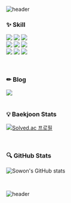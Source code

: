 <!--
**bee-p/bee-p** is a ✨ _special_ ✨ repository because its `README.md` (this file) appears on your GitHub profile.

Here are some ideas to get you started:

- 🔭 I’m currently working on ...
- 🌱 I’m currently learning ...
- 👯 I’m looking to collaborate on ...
- 🤔 I’m looking for help with ...
- 💬 Ask me about ...
- 📫 How to reach me: ...
- 😄 Pronouns: ...
- ⚡ Fun fact: ...
-->

![header](https://capsule-render.vercel.app/api?type=waving&height=200&color=0:25828e,100:ffeda8&text=Sowon's%20GitHub&reversal=false&fontAlignY=37&fontColor=FFFFFF&fontSize=60&fontAlign=50&textBg=false)

### ✨ Skill
<img src="https://img.shields.io/badge/java-%23007396.svg?&style=flat&logo=java&logoColor=white"/></a>
<img src="https://img.shields.io/badge/c++-00599C?&style=flat&logo=cplusplus&logoColor=white"/>
<img src="https://img.shields.io/badge/python-3776AB?&style=flat&logo=python&logoColor=white"/>
</br>
<img src="https://img.shields.io/badge/spring-6DB33F?&style=flat&logo=spring&logoColor=white"/></a>
<img src="https://img.shields.io/badge/spring boot-6DB33F?&style=flat&logo=springboot&logoColor=white"/>
<img src="https://img.shields.io/badge/junit-25A162?&style=flat&logo=junit5&logoColor=white"/>
</br>
<img src="https://img.shields.io/badge/mysql-4479A1?&style=flat&logo=mysql&logoColor=white"/>
<img src="https://img.shields.io/badge/h2 database-09476B?&style=flat&logo=h2database&logoColor=white"/>
<img src="https://img.shields.io/badge/redis-FF4438?&style=flat&logo=redis&logoColor=white"/>

<!--
</br>
<img src="https://img.shields.io/badge/amazon%20aws-%23232F3E.svg?&style=flat&logo=amazon%20aws&logoColor=white"/>
<img src="https://img.shields.io/badge/github actions-2088FF?&style=flat&logo=githubactions&logoColor=white"/>
</br>
-->

</br>

### ✏ Blog
<a href="https://beeep.tistory.com/" target="_blank">
  <img src="https://img.shields.io/badge/tistory-ff5c4c?style=flat&logo=tistory&logoColor=white"/>
</a>

<br>
</br>

### 💡 Baekjoon Stats
[![Solved.ac 프로필](http://mazassumnida.wtf/api/generate_badge?boj=beep)](https://solved.ac/beep)

</br>

### 🔍 GitHub Stats
![Sowon's GitHub stats](https://github-readme-stats.vercel.app/api?username=bee-p&show_icons=true&theme=vue)

</br>

![header](https://capsule-render.vercel.app/api?type=waving&height=150&color=0:25828e,100:ffeda8&reversal=false&fontAlignY=37&fontColor=FFFFFF&fontSize=60&fontAlign=50&textBg=false&section=footer)
